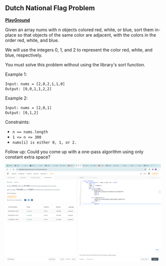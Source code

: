 ## Dutch National Flag Problem

**[PlayGround](https://leetcode.com/problems/sort-colors/)**

Given an array nums with n objects colored red, white, or blue, sort them in-place so that objects of the same color are adjacent, with the colors in the order red, white, and blue.

We will use the integers 0, 1, and 2 to represent the color red, white, and blue, respectively.

You must solve this problem without using the library's sort function.

 

Example 1:
```
Input: nums = [2,0,2,1,1,0]
Output: [0,0,1,1,2,2]
```
Example 2:
```
Input: nums = [2,0,1]
Output: [0,1,2]
``` 

Constraints:

- `n == nums.length`
- `1 <= n <= 300`
- `nums[i] is either 0, 1, or 2.`
 

Follow up: Could you come up with a one-pass algorithm using only constant extra space?

<p align="center"> 
    <img src="/submissionImages/LC_75_SortColor.png" align="center" height=""></img>
</p>